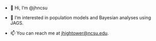 - 👋 Hi, I’m @jhncsu
- 👀 I’m interested in population models and Bayesian analyses using JAGS.

- 📫 You can reach me at jhightower@ncsu.edu.

<!---
jhncsu/jhncsu is a ✨ special ✨ repository because its `README.md` (this file) appears on your GitHub profile.
You can click the Preview link to take a look at your changes.
--->
